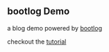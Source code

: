 ## bootlog Demo

a blog demo powered by [bootlog](https://github.com/jasonqu/bootlog)

checkout the [tutorial](http://localhost/bootlogDemo/)

